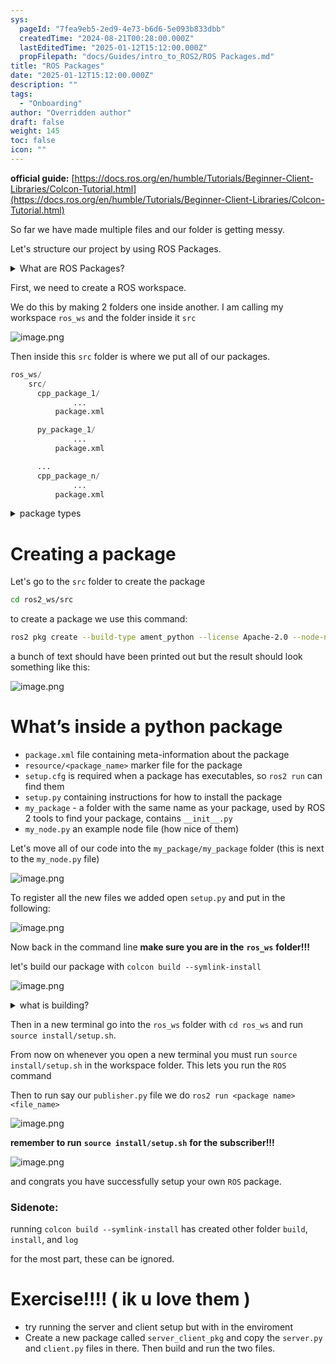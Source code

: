 ```yaml
---
sys:
  pageId: "7fea9eb5-2ed9-4e73-b6d6-5e093b833dbb"
  createdTime: "2024-08-21T00:28:00.000Z"
  lastEditedTime: "2025-01-12T15:12:00.000Z"
  propFilepath: "docs/Guides/intro_to_ROS2/ROS Packages.md"
title: "ROS Packages"
date: "2025-01-12T15:12:00.000Z"
description: ""
tags:
  - "Onboarding"
author: "Overridden author"
draft: false
weight: 145
toc: false
icon: ""
---
```


**official guide:** [https://docs.ros.org/en/humble/Tutorials/Beginner-Client-Libraries/Colcon-Tutorial.html](https://docs.ros.org/en/humble/Tutorials/Beginner-Client-Libraries/Colcon-Tutorial.html)

So far we have made multiple files and our folder is getting messy.

Let's structure our project by using ROS Packages.

<details>

<summary>What are ROS Packages?</summary>

ROS Packages are, as the name implies, packages of code that are highly sharable between ROS developers.

They consist of a folder, `package.xml` file, and source code

```python
      cpp_package_1/
		      ... imagine much code files here ..
          package.xml
```

</details>

First, we need to create a ROS workspace.

We do this by making 2 folders one inside another. I am calling my workspace `ros_ws` and the folder inside it `src`

![image.png](https://prod-files-secure.s3.us-west-2.amazonaws.com/d518164a-d88e-44d1-a4ee-3adb3bd8bce0/70706947-fd18-4537-a67b-e12946812d31/image.png?X-Amz-Algorithm=AWS4-HMAC-SHA256&X-Amz-Content-Sha256=UNSIGNED-PAYLOAD&X-Amz-Credential=ASIAZI2LB466SPKA44QR%2F20250318%2Fus-west-2%2Fs3%2Faws4_request&X-Amz-Date=20250318T161013Z&X-Amz-Expires=3600&X-Amz-Security-Token=IQoJb3JpZ2luX2VjEAcaCXVzLXdlc3QtMiJIMEYCIQC4uCnH5CSvVjeOu%2BtVHIQkGSaBNPjzzVkHXCZ7EQrnngIhAOScns0bL%2BrfSsyHMa0zTSYPS1ZY%2B4WUTr2ltJ2iQQtMKv8DCGAQABoMNjM3NDIzMTgzODA1IgyLKkkYsn5Kxr48ij0q3ANZYLQ5vVEznV1%2BW%2Ba2S80yKxlxXyxEnw4giGcli3fViw8alasG5yPPSd66K3762oel2KnBSVdk6stdhqid51uJdg4ySyxQOEyExWH6bGjppigCNt2FsSw7wA%2BSZP4pXcafESP%2F9D%2BtEsT5Ytvz2SIVYFsoiDCR3G6b82CYkIbofVBIH8jp2djuq9095zfoG7b0%2FcxFwwzB6O1oftjtZJ66sGSjR7p82wcj3Xa1rFau8%2FG1Vx0FVVOOKYh8sWBIRCJqFFY8ZZo0Yi7BV1UOnHhMb1KXClpM1dCUYY%2FH8BklPIrB3ZTjV4Eso4NOCxQOeZ1ljP0K%2B%2Bd0Gdd7Sp7TebcdFpymyP0B0V0dHHSaezEKzbExTXn6008VG8fvT2%2F3ka%2B%2F70LZonLk0AzC13jQHpPVA5TpohE6hSGWAjIrvWV%2FJhPBNkwFGlu3%2FJjhZEAibY0KrhRjjeBVMiliCKmDL8TCCTiHSvtTvixD%2FeAfgdtQWS3r2Zuve8faHt75RTzhSAatwWp0CP%2Bzk2wDKuKXZElS6w423%2B26ymqJ9DVl7T54caCJFq%2FdRrGUHcHRO%2FI1KbIs9hUiFc782kmeU6CjCKqN6p7ql3pxtiNoSoHYBEjBdAP3VLXNVWTSmcAobDDRlOa%2BBjqkAQDzSz%2BsCXsxtJyfWqd2KWgYR3a9djGC5p5BsVFl4yo9EL2DOHnJAPzzXQmcHvv8Irtrumhr%2FIHEu5SZBdDvo7bWFxgI3UNkZYIzfG3Ev1lGH4lbiH4B9GhEEVQmqDy3pkHMi4whcXOHRXWgvx89gmwAyBOhJgJOvb1KgeEliIWjBF0EbAAwXL188KVmzrNMk58ms6tOOQ4%2FFjprsDoBT1SfnSlG&X-Amz-Signature=5f58ab5a9b850c67deecf3ff6b8afb9ddeb13fcb74d972fa9413658d6e9217ab&X-Amz-SignedHeaders=host&x-id=GetObject)

Then inside this `src` folder is where we put all of our packages.

```python
ros_ws/
    src/
      cpp_package_1/
		      ...
          package.xml

      py_package_1/
		      ...
          package.xml

      ...
      cpp_package_n/
		      ...
          package.xml

```

<details>

<summary>package types</summary>

packages can be either `C++` or python.

the intern file structure is different for each but for this guide we will stick to creating python packages

</details>

# Creating a package

Let's go to the `src` folder to create the package

```bash
cd ros2_ws/src
```

to create a package we use this command:

```bash
ros2 pkg create --build-type ament_python --license Apache-2.0 --node-name my_node my_package
```

a bunch of text should have been printed out but the result should look something like this:

![image.png](https://prod-files-secure.s3.us-west-2.amazonaws.com/d518164a-d88e-44d1-a4ee-3adb3bd8bce0/e6cf1e3f-8512-4a3e-b131-079f800bf3e8/image.png?X-Amz-Algorithm=AWS4-HMAC-SHA256&X-Amz-Content-Sha256=UNSIGNED-PAYLOAD&X-Amz-Credential=ASIAZI2LB466SPKA44QR%2F20250318%2Fus-west-2%2Fs3%2Faws4_request&X-Amz-Date=20250318T161013Z&X-Amz-Expires=3600&X-Amz-Security-Token=IQoJb3JpZ2luX2VjEAcaCXVzLXdlc3QtMiJIMEYCIQC4uCnH5CSvVjeOu%2BtVHIQkGSaBNPjzzVkHXCZ7EQrnngIhAOScns0bL%2BrfSsyHMa0zTSYPS1ZY%2B4WUTr2ltJ2iQQtMKv8DCGAQABoMNjM3NDIzMTgzODA1IgyLKkkYsn5Kxr48ij0q3ANZYLQ5vVEznV1%2BW%2Ba2S80yKxlxXyxEnw4giGcli3fViw8alasG5yPPSd66K3762oel2KnBSVdk6stdhqid51uJdg4ySyxQOEyExWH6bGjppigCNt2FsSw7wA%2BSZP4pXcafESP%2F9D%2BtEsT5Ytvz2SIVYFsoiDCR3G6b82CYkIbofVBIH8jp2djuq9095zfoG7b0%2FcxFwwzB6O1oftjtZJ66sGSjR7p82wcj3Xa1rFau8%2FG1Vx0FVVOOKYh8sWBIRCJqFFY8ZZo0Yi7BV1UOnHhMb1KXClpM1dCUYY%2FH8BklPIrB3ZTjV4Eso4NOCxQOeZ1ljP0K%2B%2Bd0Gdd7Sp7TebcdFpymyP0B0V0dHHSaezEKzbExTXn6008VG8fvT2%2F3ka%2B%2F70LZonLk0AzC13jQHpPVA5TpohE6hSGWAjIrvWV%2FJhPBNkwFGlu3%2FJjhZEAibY0KrhRjjeBVMiliCKmDL8TCCTiHSvtTvixD%2FeAfgdtQWS3r2Zuve8faHt75RTzhSAatwWp0CP%2Bzk2wDKuKXZElS6w423%2B26ymqJ9DVl7T54caCJFq%2FdRrGUHcHRO%2FI1KbIs9hUiFc782kmeU6CjCKqN6p7ql3pxtiNoSoHYBEjBdAP3VLXNVWTSmcAobDDRlOa%2BBjqkAQDzSz%2BsCXsxtJyfWqd2KWgYR3a9djGC5p5BsVFl4yo9EL2DOHnJAPzzXQmcHvv8Irtrumhr%2FIHEu5SZBdDvo7bWFxgI3UNkZYIzfG3Ev1lGH4lbiH4B9GhEEVQmqDy3pkHMi4whcXOHRXWgvx89gmwAyBOhJgJOvb1KgeEliIWjBF0EbAAwXL188KVmzrNMk58ms6tOOQ4%2FFjprsDoBT1SfnSlG&X-Amz-Signature=cadc7bdbfe05473a6844d5752c471d3521ca47b8eeaf27373fc4d6b73137c41e&X-Amz-SignedHeaders=host&x-id=GetObject)

# What’s inside a python package

- `package.xml` file containing meta-information about the package
- `resource/<package_name>` marker file for the package
- `setup.cfg` is required when a package has executables, so `ros2 run` can find them
- `setup.py` containing instructions for how to install the package
- `my_package` - a folder with the same name as your package, used by ROS 2 tools to find your package, contains `__init__.py`
- `my_node.py` an example node file (how nice of them)

Let's move all of our code into the `my_package/my_package` folder (this is next to the `my_node.py` file)

![image.png](https://prod-files-secure.s3.us-west-2.amazonaws.com/d518164a-d88e-44d1-a4ee-3adb3bd8bce0/9ce58f11-0da9-4d3e-b86d-506a9685d378/image.png?X-Amz-Algorithm=AWS4-HMAC-SHA256&X-Amz-Content-Sha256=UNSIGNED-PAYLOAD&X-Amz-Credential=ASIAZI2LB466SPKA44QR%2F20250318%2Fus-west-2%2Fs3%2Faws4_request&X-Amz-Date=20250318T161013Z&X-Amz-Expires=3600&X-Amz-Security-Token=IQoJb3JpZ2luX2VjEAcaCXVzLXdlc3QtMiJIMEYCIQC4uCnH5CSvVjeOu%2BtVHIQkGSaBNPjzzVkHXCZ7EQrnngIhAOScns0bL%2BrfSsyHMa0zTSYPS1ZY%2B4WUTr2ltJ2iQQtMKv8DCGAQABoMNjM3NDIzMTgzODA1IgyLKkkYsn5Kxr48ij0q3ANZYLQ5vVEznV1%2BW%2Ba2S80yKxlxXyxEnw4giGcli3fViw8alasG5yPPSd66K3762oel2KnBSVdk6stdhqid51uJdg4ySyxQOEyExWH6bGjppigCNt2FsSw7wA%2BSZP4pXcafESP%2F9D%2BtEsT5Ytvz2SIVYFsoiDCR3G6b82CYkIbofVBIH8jp2djuq9095zfoG7b0%2FcxFwwzB6O1oftjtZJ66sGSjR7p82wcj3Xa1rFau8%2FG1Vx0FVVOOKYh8sWBIRCJqFFY8ZZo0Yi7BV1UOnHhMb1KXClpM1dCUYY%2FH8BklPIrB3ZTjV4Eso4NOCxQOeZ1ljP0K%2B%2Bd0Gdd7Sp7TebcdFpymyP0B0V0dHHSaezEKzbExTXn6008VG8fvT2%2F3ka%2B%2F70LZonLk0AzC13jQHpPVA5TpohE6hSGWAjIrvWV%2FJhPBNkwFGlu3%2FJjhZEAibY0KrhRjjeBVMiliCKmDL8TCCTiHSvtTvixD%2FeAfgdtQWS3r2Zuve8faHt75RTzhSAatwWp0CP%2Bzk2wDKuKXZElS6w423%2B26ymqJ9DVl7T54caCJFq%2FdRrGUHcHRO%2FI1KbIs9hUiFc782kmeU6CjCKqN6p7ql3pxtiNoSoHYBEjBdAP3VLXNVWTSmcAobDDRlOa%2BBjqkAQDzSz%2BsCXsxtJyfWqd2KWgYR3a9djGC5p5BsVFl4yo9EL2DOHnJAPzzXQmcHvv8Irtrumhr%2FIHEu5SZBdDvo7bWFxgI3UNkZYIzfG3Ev1lGH4lbiH4B9GhEEVQmqDy3pkHMi4whcXOHRXWgvx89gmwAyBOhJgJOvb1KgeEliIWjBF0EbAAwXL188KVmzrNMk58ms6tOOQ4%2FFjprsDoBT1SfnSlG&X-Amz-Signature=5473b18be06698cb4f934eec15097333d35ed18e333caffdcc0ac7bb0de0f606&X-Amz-SignedHeaders=host&x-id=GetObject)

To register all the new files we added open `setup.py` and put in the following:

![image.png](https://prod-files-secure.s3.us-west-2.amazonaws.com/d518164a-d88e-44d1-a4ee-3adb3bd8bce0/1cd7c262-4cae-4496-9d75-c178537d24a2/image.png?X-Amz-Algorithm=AWS4-HMAC-SHA256&X-Amz-Content-Sha256=UNSIGNED-PAYLOAD&X-Amz-Credential=ASIAZI2LB466SPKA44QR%2F20250318%2Fus-west-2%2Fs3%2Faws4_request&X-Amz-Date=20250318T161013Z&X-Amz-Expires=3600&X-Amz-Security-Token=IQoJb3JpZ2luX2VjEAcaCXVzLXdlc3QtMiJIMEYCIQC4uCnH5CSvVjeOu%2BtVHIQkGSaBNPjzzVkHXCZ7EQrnngIhAOScns0bL%2BrfSsyHMa0zTSYPS1ZY%2B4WUTr2ltJ2iQQtMKv8DCGAQABoMNjM3NDIzMTgzODA1IgyLKkkYsn5Kxr48ij0q3ANZYLQ5vVEznV1%2BW%2Ba2S80yKxlxXyxEnw4giGcli3fViw8alasG5yPPSd66K3762oel2KnBSVdk6stdhqid51uJdg4ySyxQOEyExWH6bGjppigCNt2FsSw7wA%2BSZP4pXcafESP%2F9D%2BtEsT5Ytvz2SIVYFsoiDCR3G6b82CYkIbofVBIH8jp2djuq9095zfoG7b0%2FcxFwwzB6O1oftjtZJ66sGSjR7p82wcj3Xa1rFau8%2FG1Vx0FVVOOKYh8sWBIRCJqFFY8ZZo0Yi7BV1UOnHhMb1KXClpM1dCUYY%2FH8BklPIrB3ZTjV4Eso4NOCxQOeZ1ljP0K%2B%2Bd0Gdd7Sp7TebcdFpymyP0B0V0dHHSaezEKzbExTXn6008VG8fvT2%2F3ka%2B%2F70LZonLk0AzC13jQHpPVA5TpohE6hSGWAjIrvWV%2FJhPBNkwFGlu3%2FJjhZEAibY0KrhRjjeBVMiliCKmDL8TCCTiHSvtTvixD%2FeAfgdtQWS3r2Zuve8faHt75RTzhSAatwWp0CP%2Bzk2wDKuKXZElS6w423%2B26ymqJ9DVl7T54caCJFq%2FdRrGUHcHRO%2FI1KbIs9hUiFc782kmeU6CjCKqN6p7ql3pxtiNoSoHYBEjBdAP3VLXNVWTSmcAobDDRlOa%2BBjqkAQDzSz%2BsCXsxtJyfWqd2KWgYR3a9djGC5p5BsVFl4yo9EL2DOHnJAPzzXQmcHvv8Irtrumhr%2FIHEu5SZBdDvo7bWFxgI3UNkZYIzfG3Ev1lGH4lbiH4B9GhEEVQmqDy3pkHMi4whcXOHRXWgvx89gmwAyBOhJgJOvb1KgeEliIWjBF0EbAAwXL188KVmzrNMk58ms6tOOQ4%2FFjprsDoBT1SfnSlG&X-Amz-Signature=bd314b29326e996e7525650b9cec48f7f96f28b45cb22370c7edc5cd86ecd8d8&X-Amz-SignedHeaders=host&x-id=GetObject)

Now back in the command line **make sure you are in the** **`ros_ws`** **folder!!!**

let's build our package with `colcon build --symlink-install`

![image.png](https://prod-files-secure.s3.us-west-2.amazonaws.com/d518164a-d88e-44d1-a4ee-3adb3bd8bce0/2f2a0d27-b173-48fd-b189-5f5c0ce65619/image.png?X-Amz-Algorithm=AWS4-HMAC-SHA256&X-Amz-Content-Sha256=UNSIGNED-PAYLOAD&X-Amz-Credential=ASIAZI2LB466SPKA44QR%2F20250318%2Fus-west-2%2Fs3%2Faws4_request&X-Amz-Date=20250318T161013Z&X-Amz-Expires=3600&X-Amz-Security-Token=IQoJb3JpZ2luX2VjEAcaCXVzLXdlc3QtMiJIMEYCIQC4uCnH5CSvVjeOu%2BtVHIQkGSaBNPjzzVkHXCZ7EQrnngIhAOScns0bL%2BrfSsyHMa0zTSYPS1ZY%2B4WUTr2ltJ2iQQtMKv8DCGAQABoMNjM3NDIzMTgzODA1IgyLKkkYsn5Kxr48ij0q3ANZYLQ5vVEznV1%2BW%2Ba2S80yKxlxXyxEnw4giGcli3fViw8alasG5yPPSd66K3762oel2KnBSVdk6stdhqid51uJdg4ySyxQOEyExWH6bGjppigCNt2FsSw7wA%2BSZP4pXcafESP%2F9D%2BtEsT5Ytvz2SIVYFsoiDCR3G6b82CYkIbofVBIH8jp2djuq9095zfoG7b0%2FcxFwwzB6O1oftjtZJ66sGSjR7p82wcj3Xa1rFau8%2FG1Vx0FVVOOKYh8sWBIRCJqFFY8ZZo0Yi7BV1UOnHhMb1KXClpM1dCUYY%2FH8BklPIrB3ZTjV4Eso4NOCxQOeZ1ljP0K%2B%2Bd0Gdd7Sp7TebcdFpymyP0B0V0dHHSaezEKzbExTXn6008VG8fvT2%2F3ka%2B%2F70LZonLk0AzC13jQHpPVA5TpohE6hSGWAjIrvWV%2FJhPBNkwFGlu3%2FJjhZEAibY0KrhRjjeBVMiliCKmDL8TCCTiHSvtTvixD%2FeAfgdtQWS3r2Zuve8faHt75RTzhSAatwWp0CP%2Bzk2wDKuKXZElS6w423%2B26ymqJ9DVl7T54caCJFq%2FdRrGUHcHRO%2FI1KbIs9hUiFc782kmeU6CjCKqN6p7ql3pxtiNoSoHYBEjBdAP3VLXNVWTSmcAobDDRlOa%2BBjqkAQDzSz%2BsCXsxtJyfWqd2KWgYR3a9djGC5p5BsVFl4yo9EL2DOHnJAPzzXQmcHvv8Irtrumhr%2FIHEu5SZBdDvo7bWFxgI3UNkZYIzfG3Ev1lGH4lbiH4B9GhEEVQmqDy3pkHMi4whcXOHRXWgvx89gmwAyBOhJgJOvb1KgeEliIWjBF0EbAAwXL188KVmzrNMk58ms6tOOQ4%2FFjprsDoBT1SfnSlG&X-Amz-Signature=18b5779ebcae5b6496adf73fe653c8cc71fc60b7d026dfdb3dabcabc39c5c3b1&X-Amz-SignedHeaders=host&x-id=GetObject)

<details>

<summary>what is building?</summary>

if you are a CS major at Rose-Hulman you will learn the answer to this in CSSE132

but TLDR; is it combines all the code files into one program that can be run easily 

</details>

Then in a new terminal go into the `ros_ws` folder with `cd ros_ws` and run `source install/setup.sh`. 

From now on whenever you open a new terminal you must run `source install/setup.sh` in the workspace folder. This lets you run the `ROS` command

Then to run say our `publisher.py` file we do `ros2 run <package name> <file_name>`

![image.png](https://prod-files-secure.s3.us-west-2.amazonaws.com/d518164a-d88e-44d1-a4ee-3adb3bd8bce0/4f4b1219-3a44-4632-aa0a-ce3471699f59/image.png?X-Amz-Algorithm=AWS4-HMAC-SHA256&X-Amz-Content-Sha256=UNSIGNED-PAYLOAD&X-Amz-Credential=ASIAZI2LB466SPKA44QR%2F20250318%2Fus-west-2%2Fs3%2Faws4_request&X-Amz-Date=20250318T161013Z&X-Amz-Expires=3600&X-Amz-Security-Token=IQoJb3JpZ2luX2VjEAcaCXVzLXdlc3QtMiJIMEYCIQC4uCnH5CSvVjeOu%2BtVHIQkGSaBNPjzzVkHXCZ7EQrnngIhAOScns0bL%2BrfSsyHMa0zTSYPS1ZY%2B4WUTr2ltJ2iQQtMKv8DCGAQABoMNjM3NDIzMTgzODA1IgyLKkkYsn5Kxr48ij0q3ANZYLQ5vVEznV1%2BW%2Ba2S80yKxlxXyxEnw4giGcli3fViw8alasG5yPPSd66K3762oel2KnBSVdk6stdhqid51uJdg4ySyxQOEyExWH6bGjppigCNt2FsSw7wA%2BSZP4pXcafESP%2F9D%2BtEsT5Ytvz2SIVYFsoiDCR3G6b82CYkIbofVBIH8jp2djuq9095zfoG7b0%2FcxFwwzB6O1oftjtZJ66sGSjR7p82wcj3Xa1rFau8%2FG1Vx0FVVOOKYh8sWBIRCJqFFY8ZZo0Yi7BV1UOnHhMb1KXClpM1dCUYY%2FH8BklPIrB3ZTjV4Eso4NOCxQOeZ1ljP0K%2B%2Bd0Gdd7Sp7TebcdFpymyP0B0V0dHHSaezEKzbExTXn6008VG8fvT2%2F3ka%2B%2F70LZonLk0AzC13jQHpPVA5TpohE6hSGWAjIrvWV%2FJhPBNkwFGlu3%2FJjhZEAibY0KrhRjjeBVMiliCKmDL8TCCTiHSvtTvixD%2FeAfgdtQWS3r2Zuve8faHt75RTzhSAatwWp0CP%2Bzk2wDKuKXZElS6w423%2B26ymqJ9DVl7T54caCJFq%2FdRrGUHcHRO%2FI1KbIs9hUiFc782kmeU6CjCKqN6p7ql3pxtiNoSoHYBEjBdAP3VLXNVWTSmcAobDDRlOa%2BBjqkAQDzSz%2BsCXsxtJyfWqd2KWgYR3a9djGC5p5BsVFl4yo9EL2DOHnJAPzzXQmcHvv8Irtrumhr%2FIHEu5SZBdDvo7bWFxgI3UNkZYIzfG3Ev1lGH4lbiH4B9GhEEVQmqDy3pkHMi4whcXOHRXWgvx89gmwAyBOhJgJOvb1KgeEliIWjBF0EbAAwXL188KVmzrNMk58ms6tOOQ4%2FFjprsDoBT1SfnSlG&X-Amz-Signature=6ada55203101c525eb01233dc5f0ddfb8d195ae460f7a4452a69e5c9505061cb&X-Amz-SignedHeaders=host&x-id=GetObject)

**remember to run** **`source install/setup.sh`** **for the subscriber!!!**

![image.png](https://prod-files-secure.s3.us-west-2.amazonaws.com/d518164a-d88e-44d1-a4ee-3adb3bd8bce0/02121119-dad4-49ec-8356-c956108b4243/image.png?X-Amz-Algorithm=AWS4-HMAC-SHA256&X-Amz-Content-Sha256=UNSIGNED-PAYLOAD&X-Amz-Credential=ASIAZI2LB466SPKA44QR%2F20250318%2Fus-west-2%2Fs3%2Faws4_request&X-Amz-Date=20250318T161013Z&X-Amz-Expires=3600&X-Amz-Security-Token=IQoJb3JpZ2luX2VjEAcaCXVzLXdlc3QtMiJIMEYCIQC4uCnH5CSvVjeOu%2BtVHIQkGSaBNPjzzVkHXCZ7EQrnngIhAOScns0bL%2BrfSsyHMa0zTSYPS1ZY%2B4WUTr2ltJ2iQQtMKv8DCGAQABoMNjM3NDIzMTgzODA1IgyLKkkYsn5Kxr48ij0q3ANZYLQ5vVEznV1%2BW%2Ba2S80yKxlxXyxEnw4giGcli3fViw8alasG5yPPSd66K3762oel2KnBSVdk6stdhqid51uJdg4ySyxQOEyExWH6bGjppigCNt2FsSw7wA%2BSZP4pXcafESP%2F9D%2BtEsT5Ytvz2SIVYFsoiDCR3G6b82CYkIbofVBIH8jp2djuq9095zfoG7b0%2FcxFwwzB6O1oftjtZJ66sGSjR7p82wcj3Xa1rFau8%2FG1Vx0FVVOOKYh8sWBIRCJqFFY8ZZo0Yi7BV1UOnHhMb1KXClpM1dCUYY%2FH8BklPIrB3ZTjV4Eso4NOCxQOeZ1ljP0K%2B%2Bd0Gdd7Sp7TebcdFpymyP0B0V0dHHSaezEKzbExTXn6008VG8fvT2%2F3ka%2B%2F70LZonLk0AzC13jQHpPVA5TpohE6hSGWAjIrvWV%2FJhPBNkwFGlu3%2FJjhZEAibY0KrhRjjeBVMiliCKmDL8TCCTiHSvtTvixD%2FeAfgdtQWS3r2Zuve8faHt75RTzhSAatwWp0CP%2Bzk2wDKuKXZElS6w423%2B26ymqJ9DVl7T54caCJFq%2FdRrGUHcHRO%2FI1KbIs9hUiFc782kmeU6CjCKqN6p7ql3pxtiNoSoHYBEjBdAP3VLXNVWTSmcAobDDRlOa%2BBjqkAQDzSz%2BsCXsxtJyfWqd2KWgYR3a9djGC5p5BsVFl4yo9EL2DOHnJAPzzXQmcHvv8Irtrumhr%2FIHEu5SZBdDvo7bWFxgI3UNkZYIzfG3Ev1lGH4lbiH4B9GhEEVQmqDy3pkHMi4whcXOHRXWgvx89gmwAyBOhJgJOvb1KgeEliIWjBF0EbAAwXL188KVmzrNMk58ms6tOOQ4%2FFjprsDoBT1SfnSlG&X-Amz-Signature=933283ef813be9e451f3edf593b63e76a06d03bc10a29f4d14d4284e9532f140&X-Amz-SignedHeaders=host&x-id=GetObject)

and congrats you have successfully setup your own `ROS` package.

### Sidenote:

running `colcon build --symlink-install` has created other folder `build`, `install`, and `log`

for the most part, these can be ignored.

# Exercise!!!! ( ik u love them )

- try running the server and client setup but with in the enviroment
- Create a new package called `server_client_pkg` and copy the `server.py` and `client.py` files in there. Then build and run the two files.

